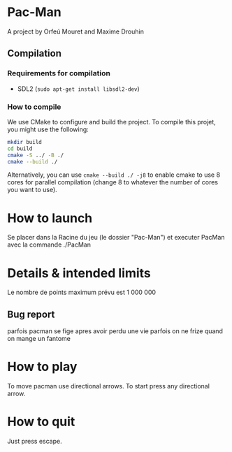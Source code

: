 # Pac-Man

A project by Orfeú Mouret and Maxime Drouhin

## Compilation

### Requirements for compilation

- SDL2 (`sudo apt-get install libsdl2-dev`)

### How to compile

We use CMake to configure and build the project.
To compile this projet, you might use the following:

```bash
mkdir build
cd build
cmake -S ../ -B ./
cmake --build ./
```

Alternatively, you can use `cmake --build ./ -j8` to enable cmake to use 8 cores for parallel compilation (change 8 to whatever the number of cores you want to use).

# How to launch
Se placer dans la Racine du jeu (le dossier "Pac-Man") et executer PacMan avec la commande ./PacMan

# Details & intended limits

Le nombre de points maximum prévu est 1 000 000

## Bug report
parfois pacman se fige apres avoir perdu une vie
parfois on ne frize quand on mange un fantome

# How to play

To move pacman use directional arrows.
To start press any directional arrow.

# How to quit
Just press escape.

